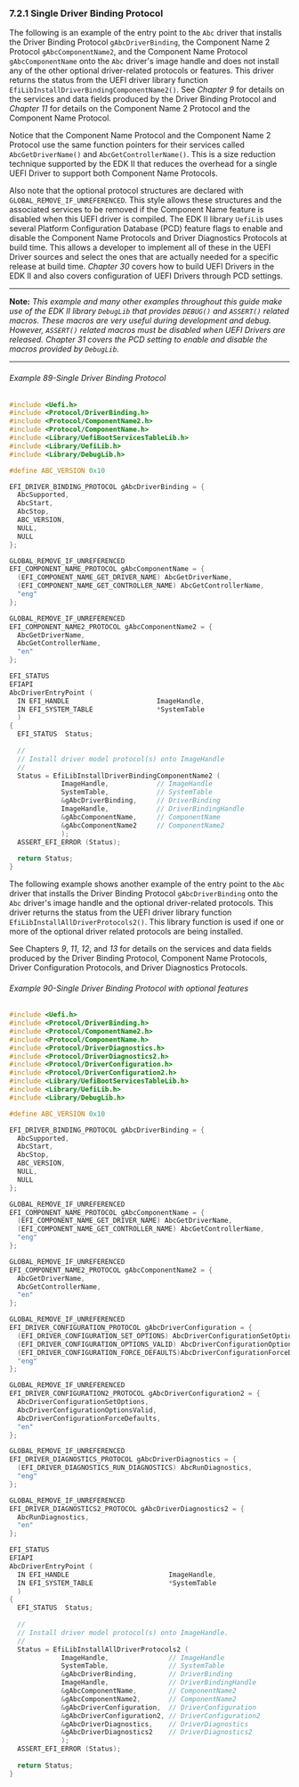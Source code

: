 <!--- @file
  7.2.1 Single Driver Binding Protocol

  Copyright (c) 2012-2018, Intel Corporation. All rights reserved.<BR>

  Redistribution and use in source (original document form) and 'compiled'
  forms (converted to PDF, epub, HTML and other formats) with or without
  modification, are permitted provided that the following conditions are met:

  1) Redistributions of source code (original document form) must retain the
     above copyright notice, this list of conditions and the following
     disclaimer as the first lines of this file unmodified.

  2) Redistributions in compiled form (transformed to other DTDs, converted to
     PDF, epub, HTML and other formats) must reproduce the above copyright
     notice, this list of conditions and the following disclaimer in the
     documentation and/or other materials provided with the distribution.

  THIS DOCUMENTATION IS PROVIDED BY TIANOCORE PROJECT "AS IS" AND ANY EXPRESS OR
  IMPLIED WARRANTIES, INCLUDING, BUT NOT LIMITED TO, THE IMPLIED WARRANTIES OF
  MERCHANTABILITY AND FITNESS FOR A PARTICULAR PURPOSE ARE DISCLAIMED. IN NO
  EVENT SHALL TIANOCORE PROJECT  BE LIABLE FOR ANY DIRECT, INDIRECT, INCIDENTAL,
  SPECIAL, EXEMPLARY, OR CONSEQUENTIAL DAMAGES (INCLUDING, BUT NOT LIMITED TO,
  PROCUREMENT OF SUBSTITUTE GOODS OR SERVICES; LOSS OF USE, DATA, OR PROFITS;
  OR BUSINESS INTERRUPTION) HOWEVER CAUSED AND ON ANY THEORY OF LIABILITY,
  WHETHER IN CONTRACT, STRICT LIABILITY, OR TORT (INCLUDING NEGLIGENCE OR
  OTHERWISE) ARISING IN ANY WAY OUT OF THE USE OF THIS DOCUMENTATION, EVEN IF
  ADVISED OF THE POSSIBILITY OF SUCH DAMAGE.

-->

### 7.2.1 Single Driver Binding Protocol

The following is an example of the entry point to the `Abc` driver that
installs the Driver Binding Protocol `gAbcDriverBinding`, the Component Name 2
Protocol `gAbcComponentName2`, and the Component Name Protocol `gAbcComponentName` onto
the `Abc` driver's image handle and does not install any of the other optional
driver-related protocols or features. This driver returns the status from the
UEFI driver library function `EfiLibInstallDriverBindingComponentName2()`. See
_Chapter 9_ for details on the services and data fields produced by the Driver
Binding Protocol and _Chapter 11_ for details on the Component Name 2 Protocol
and the Component Name Protocol.

Notice that the Component Name Protocol and the Component Name 2 Protocol use
the same function pointers for their services called `AbcGetDriverName()` and
`AbcGetControllerName()`. This is a size reduction technique supported by the
EDK II that reduces the overhead for a single UEFI Driver to support both
Component Name Protocols.

Also note that the optional protocol structures are declared with
`GLOBAL_REMOVE_IF_UNREFERENCED`. This style allows these structures and the
associated services to be removed if the Component Name feature is disabled
when this UEFI driver is compiled. The EDK II library `UefiLib` uses several
Platform Configuration Database (PCD) feature flags to enable and disable the
Component Name Protocols and Driver Diagnostics Protocols at build time. This
allows a developer to implement all of these in the UEFI Driver sources and
select the ones that are actually needed for a specific release at build time.
_Chapter 30_ covers how to build UEFI Drivers in the EDK II and also covers
configuration of UEFI Drivers through PCD settings.

**********
**Note:** _This example and many other examples throughout this guide make use
of the EDK II library `DebugLib` that provides `DEBUG()` and `ASSERT()` related macros. These macros are very useful during development
and debug. However, `ASSERT()` related macros must be disabled when UEFI
Drivers are released. Chapter 31 covers the PCD setting to enable and disable
the macros provided by `DebugLib`._
**********

###### Example 89-Single Driver Binding Protocol

```c
#include <Uefi.h>
#include <Protocol/DriverBinding.h>
#include <Protocol/ComponentName2.h>
#include <Protocol/ComponentName.h>
#include <Library/UefiBootServicesTableLib.h>
#include <Library/UefiLib.h>
#include <Library/DebugLib.h>

#define ABC_VERSION 0x10

EFI_DRIVER_BINDING_PROTOCOL gAbcDriverBinding = {
  AbcSupported,
  AbcStart,
  AbcStop,
  ABC_VERSION,
  NULL,
  NULL
};

GLOBAL_REMOVE_IF_UNREFERENCED
EFI_COMPONENT_NAME_PROTOCOL gAbcComponentName = {
  (EFI_COMPONENT_NAME_GET_DRIVER_NAME) AbcGetDriverName,
  (EFI_COMPONENT_NAME_GET_CONTROLLER_NAME) AbcGetControllerName,
  "eng"
};

GLOBAL_REMOVE_IF_UNREFERENCED
EFI_COMPONENT_NAME2_PROTOCOL gAbcComponentName2 = {
  AbcGetDriverName,
  AbcGetControllerName,
  "en"
};

EFI_STATUS
EFIAPI
AbcDriverEntryPoint (
  IN EFI_HANDLE                      ImageHandle,
  IN EFI_SYSTEM_TABLE                *SystemTable
  )
{
  EFI_STATUS  Status;
  
  //
  // Install driver model protocol(s) onto ImageHandle
  //
  Status = EfiLibInstallDriverBindingComponentName2 (
             ImageHandle,            // ImageHandle
             SystemTable,            // SystemTable
             &gAbcDriverBinding,     // DriverBinding
             ImageHandle,            // DriverBindingHandle
             &gAbcComponentName,     // ComponentName
             &gAbcComponentName2     // ComponentName2
             );
  ASSERT_EFI_ERROR (Status);
  
  return Status;
}
```

The following example shows another example of the entry point to the `Abc`
driver that installs the Driver Binding Protocol `gAbcDriverBinding` onto the
`Abc` driver's image handle and the optional driver-related protocols. This
driver returns the status from the UEFI driver library function
`EfiLibInstallAllDriverProtocols2()`. This library function is used if one or
more of the optional driver related protocols are being installed.

See Chapters _9_, _11_, _12_, and _13_ for details on the services and data
fields produced by the Driver Binding Protocol, Component Name Protocols,
Driver Configuration Protocols, and Driver Diagnostics Protocols.

###### Example 90-Single Driver Binding Protocol with optional features

```c
#include <Uefi.h>
#include <Protocol/DriverBinding.h>
#include <Protocol/ComponentName2.h>
#include <Protocol/ComponentName.h>
#include <Protocol/DriverDiagnostics.h>
#include <Protocol/DriverDiagnostics2.h>
#include <Protocol/DriverConfiguration.h>
#include <Protocol/DriverConfiguration2.h>
#include <Library/UefiBootServicesTableLib.h>
#include <Library/UefiLib.h>
#include <Library/DebugLib.h>

#define ABC_VERSION 0x10

EFI_DRIVER_BINDING_PROTOCOL gAbcDriverBinding = {
  AbcSupported,
  AbcStart,
  AbcStop,
  ABC_VERSION,
  NULL,
  NULL
};

GLOBAL_REMOVE_IF_UNREFERENCED
EFI_COMPONENT_NAME_PROTOCOL gAbcComponentName = {
  (EFI_COMPONENT_NAME_GET_DRIVER_NAME) AbcGetDriverName,
  (EFI_COMPONENT_NAME_GET_CONTROLLER_NAME) AbcGetControllerName,
  "eng"
};

GLOBAL_REMOVE_IF_UNREFERENCED
EFI_COMPONENT_NAME2_PROTOCOL gAbcComponentName2 = {
  AbcGetDriverName,
  AbcGetControllerName,
  "en"
};

GLOBAL_REMOVE_IF_UNREFERENCED
EFI_DRIVER_CONFIGURATION_PROTOCOL gAbcDriverConfiguration = {
  (EFI_DRIVER_CONFIGURATION_SET_OPTIONS) AbcDriverConfigurationSetOptions,
  (EFI_DRIVER_CONFIGURATION_OPTIONS_VALID) AbcDriverConfigurationOptionsValid,
  (EFI_DRIVER_CONFIGURATION_FORCE_DEFAULTS)AbcDriverConfigurationForceDefaults,
  "eng"
};

GLOBAL_REMOVE_IF_UNREFERENCED
EFI_DRIVER_CONFIGURATION2_PROTOCOL gAbcDriverConfiguration2 = {
  AbcDriverConfigurationSetOptions,
  AbcDriverConfigurationOptionsValid,
  AbcDriverConfigurationForceDefaults,
  "en"
};

GLOBAL_REMOVE_IF_UNREFERENCED
EFI_DRIVER_DIAGNOSTICS_PROTOCOL gAbcDriverDiagnostics = {
  (EFI_DRIVER_DIAGNOSTICS_RUN_DIAGNOSTICS) AbcRunDiagnostics,
  "eng"
};

GLOBAL_REMOVE_IF_UNREFERENCED
EFI_DRIVER_DIAGNOSTICS2_PROTOCOL gAbcDriverDiagnostics2 = {
  AbcRunDiagnostics,
  "en"
};

EFI_STATUS
EFIAPI
AbcDriverEntryPoint (
  IN EFI_HANDLE                         ImageHandle,
  IN EFI_SYSTEM_TABLE                   *SystemTable
  )
{
  EFI_STATUS  Status;
  
  //
  // Install driver model protocol(s) onto ImageHandle.
  //
  Status = EfiLibInstallAllDriverProtocols2 (
             ImageHandle,               // ImageHandle
             SystemTable,               // SystemTable
             &gAbcDriverBinding,        // DriverBinding
             ImageHandle,               // DriverBindingHandle
             &gAbcComponentName,        // ComponentName2
             &gAbcComponentName2,       // ComponentName2
             &gAbcDriverConfiguration,  // DriverConfiguration
             &gAbcDriverConfiguration2, // DriverConfiguration2
             &gAbcDriverDiagnostics,    // DriverDiagnostics
             &gAbcDriverDiagnostics2    // DriverDiagnostics2
             );
  ASSERT_EFI_ERROR (Status);
  
  return Status;
}
```
